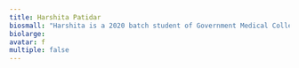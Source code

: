 ```yaml
---
title: Harshita Patidar
biosmall: "Harshita is a 2020 batch student of Government Medical College, Ratlam"
biolarge:
avatar: f
multiple: false
---
```

